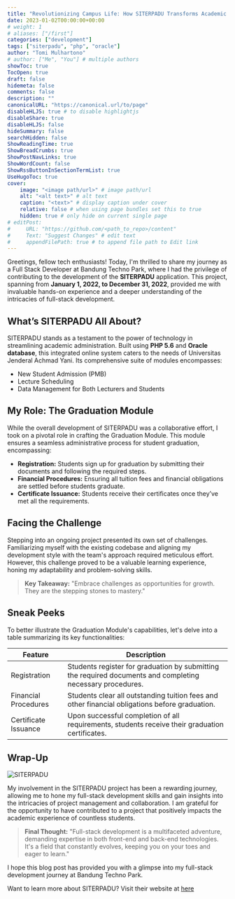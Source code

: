 ```yaml
---
title: "Revolutionizing Campus Life: How SITERPADU Transforms Academic Administration at Universitas Jenderal Achmad Yani"
date: 2023-01-02T00:00:00+00:00
# weight: 1
# aliases: ["/first"]
categories: ["development"]
tags: ["siterpadu", "php", "oracle"]
author: "Tomi Mulhartono"
# author: ["Me", "You"] # multiple authors
showToc: true
TocOpen: true
draft: false
hidemeta: false
comments: false
description: ""
canonicalURL: "https://canonical.url/to/page"
disableHLJS: true # to disable highlightjs
disableShare: true
disableHLJS: false
hideSummary: false
searchHidden: false
ShowReadingTime: true
ShowBreadCrumbs: true
ShowPostNavLinks: true
ShowWordCount: false
ShowRssButtonInSectionTermList: true
UseHugoToc: true
cover:
    image: "<image path/url>" # image path/url
    alt: "<alt text>" # alt text
    caption: "<text>" # display caption under cover
    relative: false # when using page bundles set this to true
    hidden: true # only hide on current single page
# editPost:
#     URL: "https://github.com/<path_to_repo>/content"
#     Text: "Suggest Changes" # edit text
#     appendFilePath: true # to append file path to Edit link
---
```


Greetings, fellow tech enthusiasts! Today, I'm thrilled to share my journey as a Full Stack Developer at Bandung Techno Park, where I had the privilege of contributing to the development of the **SITERPADU** application. This project, spanning from **January 1, 2022, to December 31, 2022**, provided me with invaluable hands-on experience and a deeper understanding of the intricacies of full-stack development.

## What’s SITERPADU All About?

SITERPADU stands as a testament to the power of technology in streamlining academic administration. Built using **PHP 5.6** and **Oracle database**, this integrated online system caters to the needs of Universitas Jenderal Achmad Yani. Its comprehensive suite of modules encompasses:

- New Student Admission (PMB)
- Lecture Scheduling
- Data Management for Both Lecturers and Students

## My Role: The Graduation Module

While the overall development of SITERPADU was a collaborative effort, I took on a pivotal role in crafting the Graduation Module. This module ensures a seamless administrative process for student graduation, encompassing:

- **Registration:** Students sign up for graduation by submitting their documents and following the required steps.
- **Financial Procedures:** Ensuring all tuition fees and financial obligations are settled before students graduate.
- **Certificate Issuance:** Students receive their certificates once they’ve met all the requirements.

## Facing the Challenge

Stepping into an ongoing project presented its own set of challenges. Familiarizing myself with the existing codebase and aligning my development style with the team's approach required meticulous effort. However, this challenge proved to be a valuable learning experience, honing my adaptability and problem-solving skills.

>**Key Takeaway:** "Embrace challenges as opportunities for growth. They are the stepping stones to mastery."

## Sneak Peeks

To better illustrate the Graduation Module's capabilities, let's delve into a table summarizing its key functionalities:

| Feature | Description |
| --- | --- |
| Registration | Students register for graduation by submitting the required documents and completing necessary procedures. |
| Financial Procedures | Students clear all outstanding tuition fees and other financial obligations before graduation. |
| Certificate Issuance | Upon successful completion of all requirements, students receive their graduation certificates. |

## Wrap-Up

![SITERPADU](/images/siterpadu.png)

My involvement in the SITERPADU project has been a rewarding journey, allowing me to hone my full-stack development skills and gain insights into the intricacies of project management and collaboration. I am grateful for the opportunity to have contributed to a project that positively impacts the academic experience of countless students.

>**Final Thought:** "Full-stack development is a multifaceted adventure, demanding expertise in both front-end and back-end technologies. It's a field that constantly evolves, keeping you on your toes and eager to learn."

I hope this blog post has provided you with a glimpse into my full-stack development journey at Bandung Techno Park.

Want to learn more about SITERPADU? Visit their website at [here](https://siterpadu.unjani.ac.id/)